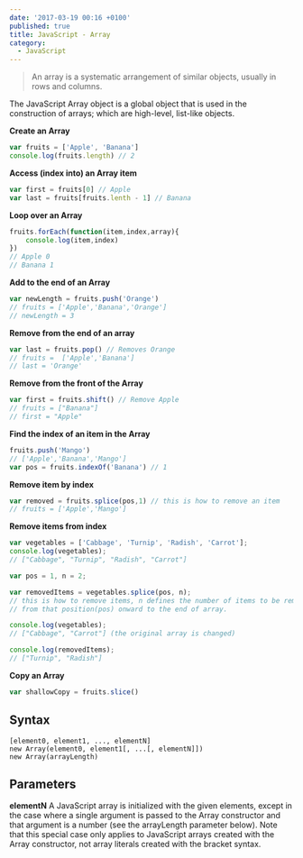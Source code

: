 ```yaml
---
date: '2017-03-19 00:16 +0100'
published: true
title: JavaScript - Array
category:
  - JavaScript
---
```

> An array is a systematic arrangement of similar objects, usually in rows and columns.

The JavaScript Array object is a global object that is used in the construction of arrays; which are high-level, list-like objects.

**Create an Array**

```js
var fruits = ['Apple', 'Banana']
console.log(fruits.length) // 2
```

**Access (index into) an Array item**

```js
var first = fruits[0] // Apple
var last = fruits[fruits.lenth - 1] // Banana
```

**Loop over an Array**

```js
fruits.forEach(function(item,index,array){
	console.log(item,index)
})
// Apple 0
// Banana 1
```

**Add to the end of an Array**

```js
var newLength = fruits.push('Orange')
// fruits = ['Apple','Banana','Orange']
// newLength = 3
```

**Remove from the end of an array**

```js
var last = fruits.pop() // Removes Orange
// fruits =  ['Apple','Banana']
// last = 'Orange'
```

**Remove from the front of the Array**

```js
var first = fruits.shift() // Remove Apple
// fruits = ["Banana"]
// first = "Apple"
```

**Find the index of an item in the Array**

```js
fruits.push('Mango')
// ['Apple','Banana','Mango']
var pos = fruits.indexOf('Banana') // 1
```

**Remove item by index**

```js 
var removed = fruits.splice(pos,1) // this is how to remove an item
// fruits = ['Apple','Mango']
```

**Remove items from index**

```js
var vegetables = ['Cabbage', 'Turnip', 'Radish', 'Carrot'];
console.log(vegetables); 
// ["Cabbage", "Turnip", "Radish", "Carrot"]

var pos = 1, n = 2;

var removedItems = vegetables.splice(pos, n); 
// this is how to remove items, n defines the number of items to be removed,
// from that position(pos) onward to the end of array.

console.log(vegetables); 
// ["Cabbage", "Carrot"] (the original array is changed)

console.log(removedItems); 
// ["Turnip", "Radish"]
```

**Copy an Array**

```js
var shallowCopy = fruits.slice() 
```

## Syntax

```
[element0, element1, ..., elementN]
new Array(element0, element1[, ...[, elementN]])
new Array(arrayLength)
```

## Parameters 

**elementN**
A JavaScript array is initialized with the given elements, except in the case where a single argument is passed to the Array constructor and that argument is a number (see the arrayLength parameter below). Note that this special case only applies to JavaScript arrays created with the Array constructor, not array literals created with the bracket syntax.